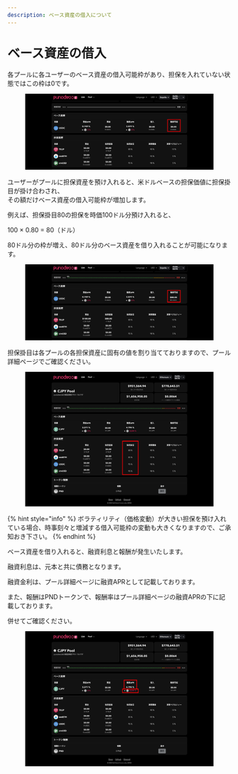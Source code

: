```yaml
---
description: ベース資産の借入について
---
```


# ベース資産の借入

各プールに各ユーザーのベース資産の借入可能枠があり、担保を入れていない状態ではこの枠は0です。

<figure><img src="../.gitbook/assets/Group 20a (1).png" alt=""><figcaption></figcaption></figure>

ユーザーがプールに担保資産を預け入れると、米ドルベースの担保価値に担保掛目が掛け合わされ、\
その額だけベース資産の借入可能枠が増加します。

例えば、担保掛目80の担保を時価100ドル分預け入れると、

100 × 0.80 = 80（ドル）

80ドル分の枠が増え、80ドル分のベース資産を借り入れることが可能になります。

<figure><img src="../.gitbook/assets/Group 20.png" alt=""><figcaption></figcaption></figure>

担保掛目は各プールの各担保資産に固有の値を割り当てておりますので、プール詳細ページでご確認ください。

<figure><img src="../.gitbook/assets/Group 13_1.png" alt=""><figcaption></figcaption></figure>

{% hint style="info" %}
ボラティリティ（価格変動）が大きい担保を預け入れている場合、時事刻々と増減する借入可能枠の変動も大きくなりますので、ご承知おき下さい。
{% endhint %}

ベース資産を借り入れると、融資利息と報酬が発生いたします。

融資利息は、元本と共に債務となります。

融資金利は、プール詳細ページに融資APRとして記載しております。

また、報酬はPNDトークンで、報酬率はプール詳細ページの融資APRの下に記載しております。

併せてご確認ください。

<figure><img src="../.gitbook/assets/Group 13_2.png" alt=""><figcaption></figcaption></figure>
